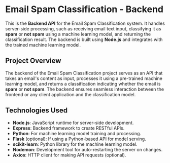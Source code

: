 # Email Spam Classification - Backend

This is the **Backend API** for the Email Spam Classification system. It handles server-side processing, such as receiving email text input, classifying it as **spam** or **not spam** using a machine learning model, and returning the classification result. The backend is built using **Node.js** and integrates with the trained machine learning model.

## Project Overview

The backend of the Email Spam Classification project serves as an API that takes an email's content as input, processes it using a pre-trained machine learning model, and returns a classification indicating whether the email is **spam** or **not spam**. The backend ensures seamless interaction between the frontend or any client application and the classification model.

## Technologies Used

- **Node.js**: JavaScript runtime for server-side development.
- **Express**: Backend framework to create RESTful APIs.
- **Python**: For machine learning model training and processing.
- **Flask** (optional): If using a Python-based API for model serving.
- **scikit-learn**: Python library for the machine learning model.
- **Nodemon**: Development tool for auto-restarting the server on changes.
- **Axios**: HTTP client for making API requests (optional).

